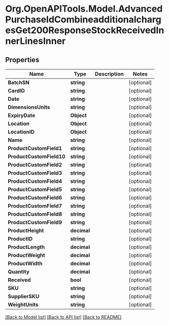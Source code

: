 # Org.OpenAPITools.Model.AdvancedPurchaseIdCombineadditionalchargesGet200ResponseStockReceivedInnerLinesInner

## Properties

Name | Type | Description | Notes
------------ | ------------- | ------------- | -------------
**BatchSN** | **string** |  | [optional] 
**CardID** | **string** |  | [optional] 
**Date** | **string** |  | [optional] 
**DimensionsUnits** | **string** |  | [optional] 
**ExpiryDate** | **Object** |  | [optional] 
**Location** | **Object** |  | [optional] 
**LocationID** | **Object** |  | [optional] 
**Name** | **string** |  | [optional] 
**ProductCustomField1** | **string** |  | [optional] 
**ProductCustomField10** | **string** |  | [optional] 
**ProductCustomField2** | **string** |  | [optional] 
**ProductCustomField3** | **string** |  | [optional] 
**ProductCustomField4** | **string** |  | [optional] 
**ProductCustomField5** | **string** |  | [optional] 
**ProductCustomField6** | **string** |  | [optional] 
**ProductCustomField7** | **string** |  | [optional] 
**ProductCustomField8** | **string** |  | [optional] 
**ProductCustomField9** | **string** |  | [optional] 
**ProductHeight** | **decimal** |  | [optional] 
**ProductID** | **string** |  | [optional] 
**ProductLength** | **decimal** |  | [optional] 
**ProductWeight** | **decimal** |  | [optional] 
**ProductWidth** | **decimal** |  | [optional] 
**Quantity** | **decimal** |  | [optional] 
**Received** | **bool** |  | [optional] 
**SKU** | **string** |  | [optional] 
**SupplierSKU** | **string** |  | [optional] 
**WeightUnits** | **string** |  | [optional] 

[[Back to Model list]](../README.md#documentation-for-models) [[Back to API list]](../README.md#documentation-for-api-endpoints) [[Back to README]](../README.md)


